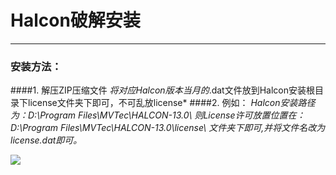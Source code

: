 # Halcon破解安装

----------
### 安装方法：
> 
####1. 解压ZIP压缩文件
*将对应Halcon版本当月的*.dat文件放到Halcon安装根目录下license文件夹下即可，不可乱放license*
####2. 例如：
*Halcon安装路径为：D:\Program Files\MVTec\HALCON-13.0\ 
则License许可放置位置在：D:\Program Files\MVTec\HALCON-13.0\license\ 文件夹下即可,并将文件名改为license.dat即可。*

![](https://i.imgur.com/WzYxcGj.png)